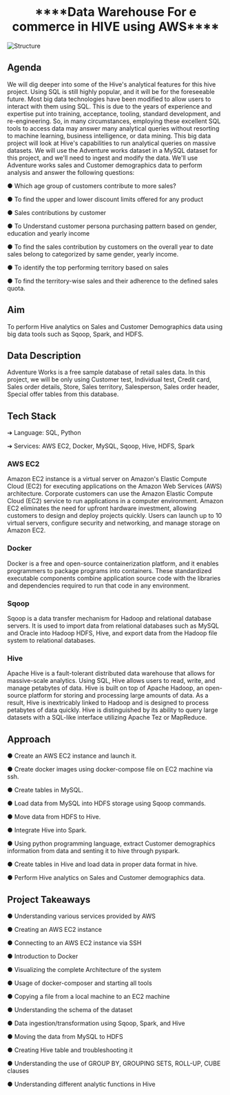 <h1 align="center">****Data Warehouse For e commerce in HIVE using AWS****</h1>

![Structure](https://user-images.githubusercontent.com/107995802/177046809-610150a6-d069-462a-862a-31a9b09f6fa1.jpg)
 
## Agenda
We will dig deeper into some of the Hive's analytical features for this hive project. Using
SQL is still highly popular, and it will be for the foreseeable future. Most big data
technologies have been modified to allow users to interact with them using SQL. This is
due to the years of experience and expertise put into training, acceptance, tooling,
standard development, and re-engineering. So, in many circumstances, employing
these excellent SQL tools to access data may answer many analytical queries without
resorting to machine learning, business intelligence, or data mining.
This big data project will look at Hive's capabilities to run analytical queries on massive
datasets. We will use the Adventure works dataset in a MySQL dataset for this project,
and we'll need to ingest and modify the data. We'll use Adventure works sales and
Customer demographics data to perform analysis and answer the following questions:

● Which age group of customers contribute to more sales?

● To find the upper and lower discount limits offered for any product

● Sales contributions by customer

● To Understand customer persona purchasing pattern based on gender, education
and yearly income

● To find the sales contribution by customers on the overall year to date sales
belong to categorized by same gender, yearly income.

● To identify the top performing territory based on sales

● To find the territory-wise sales and their adherence to the defined sales quota.

## Aim
To perform Hive analytics on Sales and Customer Demographics data using big data
tools such as Sqoop, Spark, and HDFS.
## Data Description
Adventure Works is a free sample database of retail sales data. In this project, we will
be only using Customer test, Individual test, Credit card, Sales order details, Store,
Sales territory, Salesperson, Sales order header, Special offer tables from this
database.
## Tech Stack

➔ Language: SQL, Python

➔ Services: AWS EC2, Docker, MySQL, Sqoop, Hive, HDFS, Spark

### AWS EC2
Amazon EC2 instance is a virtual server on Amazon's Elastic Compute Cloud (EC2) for
executing applications on the Amazon Web Services (AWS) architecture. Corporate
customers can use the Amazon Elastic Compute Cloud (EC2) service to run
applications in a computer environment. Amazon EC2 eliminates the need for upfront
hardware investment, allowing customers to design and deploy projects quickly. Users
can launch up to 10 virtual servers, configure security and networking, and manage
storage on Amazon EC2.

### Docker
Docker is a free and open-source containerization platform, and it enables programmers
to package programs into containers. These standardized executable components
combine application source code with the libraries and dependencies required to run
that code in any environment.

### Sqoop
Sqoop is a data transfer mechanism for Hadoop and relational database servers. It is
used to import data from relational databases such as MySQL and Oracle into Hadoop
HDFS, Hive, and export data from the Hadoop file system to relational databases.

### Hive
Apache Hive is a fault-tolerant distributed data warehouse that allows for massive-scale
analytics. Using SQL, Hive allows users to read, write, and manage petabytes of data.
Hive is built on top of Apache Hadoop, an open-source platform for storing and
processing large amounts of data. As a result, Hive is inextricably linked to Hadoop and
is designed to process petabytes of data quickly. Hive is distinguished by its ability to
query large datasets with a SQL-like interface utilizing Apache Tez or MapReduce.

## Approach
● Create an AWS EC2 instance and launch it.

● Create docker images using docker-compose file on EC2 machine via ssh.

● Create tables in MySQL.

● Load data from MySQL into HDFS storage using Sqoop commands.

● Move data from HDFS to Hive.

● Integrate Hive into Spark.

● Using python programming language, extract Customer demographics information
from data and senting it to hive through pyspark.

● Create tables in Hive and load data in proper data format in hive.

● Perform Hive analytics on Sales and Customer demographics data.

## Project Takeaways
● Understanding various services provided by AWS

● Creating an AWS EC2 instance

● Connecting to an AWS EC2 instance via SSH

● Introduction to Docker

● Visualizing the complete Architecture of the system

● Usage of docker-composer and starting all tools

● Copying a file from a local machine to an EC2 machine

● Understanding the schema of the dataset

● Data ingestion/transformation using Sqoop, Spark, and Hive

● Moving the data from MySQL to HDFS

● Creating Hive table and troubleshooting it

● Understanding the use of GROUP BY, GROUPING SETS, ROLL-UP, CUBE
clauses

● Understanding different analytic functions in Hive




